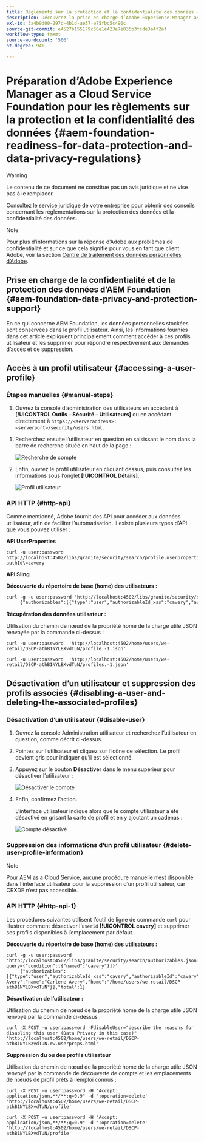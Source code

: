 ```yaml
---
title: Règlements sur la protection et la confidentialité des données – Préparation d’Adobe Experience Manager as a Cloud Service Foundation
description: Découvrez la prise en charge d’Adobe Experience Manager as a Cloud Service Foundation pour les différents règlements sur la protection et la confidentialité des données ; notamment le règlement général sur la protection des données (RGPD) de l’Union européenne, la loi sur la protection de la vie privée des consommateurs de Californie et la manière de s’y conformer lors de la mise en œuvre d’un nouveau projet AEM as a Cloud Service.
exl-id: 3a4b9d00-297d-4b1d-ae57-e75fbd5c490c
source-git-commit: e4527b155179c50e1e423e7e835b3fcde3a4f2af
workflow-type: tm+mt
source-wordcount: '506'
ht-degree: 94%

---
```


# Préparation d’Adobe Experience Manager as a Cloud Service Foundation pour les règlements sur la protection et la confidentialité des données {#aem-foundation-readiness-for-data-protection-and-data-privacy-regulations}

>[!WARNING]
>
>Le contenu de ce document ne constitue pas un avis juridique et ne vise pas à le remplacer.
>
>Consultez le service juridique de votre entreprise pour obtenir des conseils concernant les réglementations sur la protection des données et la confidentialité des données.

>[!NOTE]
>
>Pour plus d’informations sur la réponse d’Adobe aux problèmes de confidentialité et sur ce que cela signifie pour vous en tant que client Adobe, voir la section [Centre de traitement des données personnelles d’Adobe](https://www.adobe.com/fr/privacy.html).

## Prise en charge de la confidentialité et de la protection des données d’AEM Foundation {#aem-foundation-data-privacy-and-protection-support}

En ce qui concerne AEM Foundation, les données personnelles stockées sont conservées dans le profil utilisateur. Ainsi, les informations fournies dans cet article expliquent principalement comment accéder à ces profils utilisateur et les supprimer pour répondre respectivement aux demandes d’accès et de suppression.

## Accès à un profil utilisateur {#accessing-a-user-profile}

### Étapes manuelles {#manual-steps}

1. Ouvrez la console d’administration des utilisateurs en accédant à **[!UICONTROL Outils – Sécurité – Utilisateurs]** ou en accédant directement à `https://<serveraddress>:<serverport>/security/users.html`.

<!--
   ![useradmin2](assets/useradmin2.png)
-->

1. Recherchez ensuite l’utilisateur en question en saisissant le nom dans la barre de recherche située en haut de la page :

   ![Recherche de compte](assets/dpp-foundation-01.png)

1. Enfin, ouvrez le profil utilisateur en cliquant dessus, puis consultez les informations sous l’onglet **[!UICONTROL Détails]**.

   ![Profil utilisateur](assets/dpp-foundation-02.png)

### API HTTP  {#http-api}

Comme mentionné, Adobe fournit des API pour accéder aux données utilisateur, afin de faciliter l’automatisation. Il existe plusieurs types d’API que vous pouvez utiliser :

**API UserProperties**

```shell
curl -u user:password http://localhost:4502/libs/granite/security/search/profile.userproperties.json\?authId\=cavery
```

**API Sling**

**Découverte du répertoire de base (home) des utilisateurs :**

```xml
curl -g -u user:password 'http://localhost:4502/libs/granite/security/search/authorizables.json?query={"condition":[{"named":"cavery"}]}'
     {"authorizables":[{"type":"user","authorizableId_xss":"cavery","authorizableId":"cavery","name_xss":"Carlene Avery","name":"Carlene Avery","home":"/home/users/we-retail/DSCP-athB1NYLBXvdTuN"}],"total":1}
```

**Récupération des données utilisateur :**

Utilisation du chemin de nœud de la propriété home de la charge utile JSON renvoyée par la commande ci-dessus :

```shell
curl -u user:password  'http://localhost:4502/home/users/we-retail/DSCP-athB1NYLBXvdTuN/profile.-1.json'
```

```shell
curl -u user:password  'http://localhost:4502/home/users/we-retail/DSCP-athB1NYLBXvdTuN/profiles.-1.json'
```

## Désactivation d’un utilisateur et suppression des profils associés {#disabling-a-user-and-deleting-the-associated-profiles}

### Désactivation d’un utilisateur {#disable-user}

1. Ouvrez la console Administration utilisateur et recherchez l’utilisateur en question, comme décrit ci-dessus.
2. Pointez sur l’utilisateur et cliquez sur l’icône de sélection. Le profil devient gris pour indiquer qu’il est sélectionné.

3. Appuyez sur le bouton **Désactiver** dans le menu supérieur pour désactiver l’utilisateur :

   ![Désactiver le compte](assets/dpp-foundation-03.png)

4. Enfin, confirmez l’action.

   L’interface utilisateur indique alors que le compte utilisateur a été désactivé en grisant la carte de profil et en y ajoutant un cadenas :

   ![Compte désactivé](assets/dpp-foundation-04.png)

### Suppression des informations d’un profil utilisateur {#delete-user-profile-information}

>[!NOTE]
>
>Pour AEM as a Cloud Service, aucune procédure manuelle n’est disponible dans l’interface utilisateur pour la suppression d’un profil utilisateur, car CRXDE n’est pas accessible.

### API HTTP  {#http-api-1}

Les procédures suivantes utilisent l’outil de ligne de commande `curl` pour illustrer comment désactiver l’`userId` **[!UICONTROL cavery]** et supprimer ses profils disponibles à l’emplacement par défaut.

**Découverte du répertoire de base (home) des utilisateurs :**

```shell
curl -g -u user:password 'http://localhost:4502/libs/granite/security/search/authorizables.json?query={"condition":[{"named":"cavery"}]}'
     {"authorizables":[{"type":"user","authorizableId_xss":"cavery","authorizableId":"cavery","name_xss":"Carlene Avery","name":"Carlene Avery","home":"/home/users/we-retail/DSCP-athB1NYLBXvdTuN"}],"total":1}
```

**Désactivation de l’utilisateur :**

Utilisation du chemin de nœud de la propriété home de la charge utile JSON renvoyé par la commande ci-dessus :

```shell
curl -X POST -u user:password -FdisableUser="describe the reasons for disabling this user (Data Privacy in this case)" 'http://localhost:4502/home/users/we-retail/DSCP-athB1NYLBXvdTuN.rw.userprops.html'
```

**Suppression du ou des profils utilisateur**

Utilisation du chemin de nœud de la propriété home de la charge utile JSON renvoyé par la commande de découverte de compte et les emplacements de nœuds de profil prêts à l’emploi connus :

```shell
curl -X POST -u user:password -H "Accept: application/json,**/**;q=0.9" -d ':operation=delete' 'http://localhost:4502/home/users/we-retail/DSCP-athB1NYLBXvdTuN/profile'
```

```shell
curl -X POST -u user:password -H "Accept: application/json,**/**;q=0.9" -d ':operation=delete' 'http://localhost:4502/home/users/we-retail/DSCP-athB1NYLBXvdTuN/profile'
```
